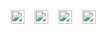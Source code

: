 <!--
**iamrajiv/iamrajiv** is a ✨ _special_ ✨ repository because its `README.md` (this file) appears on your GitHub profile.

Here are some ideas to get you started:

- 🔭 I’m currently working on ...
- 🌱 I’m currently learning ...
- 👯 I’m looking to collaborate on ...
- 🤔 I’m looking for help with ...
- 💬 Ask me about ...
- 📫 How to reach me: ...
- 😄 Pronouns: ...
- ⚡ Fun fact: ...
-->





<p align="center">
<a href="https://www.linkedin.com/in/maltesh-kumar-63a45514a/"><img align="center" src="https://cdn.jsdelivr.net/npm/simple-icons@v3/icons/linkedin.svg" width="22" /></a>
&nbsp;&nbsp;
<a href="https://public.tableau.com/profile/maltesh.kumar#!/"><img align="center" src="https://cdn.jsdelivr.net/npm/simple-icons@3.6.1/icons/tableau.svg" width="22" /></a>
&nbsp;&nbsp;
 <a href="hhttps://www.kaggle.com/malteshkumar"><img align="center" src="https://cdn.jsdelivr.net/npm/simple-icons@3.6.1/icons/kaggle.svg" width="22" /></a>
&nbsp;&nbsp;
<a href="https://twitter.com/MalteshKumar4"><img align="center" src="https://cdn.jsdelivr.net/npm/simple-icons@v3/icons/twitter.svg" width="22" /></a>
&nbsp;&nbsp;

</p>


